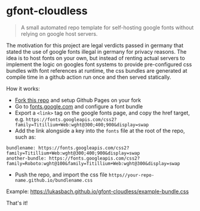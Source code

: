 # gfont-cloudless

> A small automated repo template for self-hosting google fonts without relying on google host servers.

The motivation for this project are legal verdicts passed in germany that stated the
use of google fonts illegal in germany for privacy reasons. The idea is to host fonts
on your own, but instead of renting actual servers to implement the logic on googles
font systems to provide pre-configured css bundles with font references at runtime,
the css bundles are generated at compile time in a github action run once and
then served statically.

How it works:

- [Fork this repo](https://github.com/lukasbach/gfont-cloudless/generate) and setup Github Pages on your fork
- Go to [fonts.google.com](https://fonts.google.com/) and configure a font bundle
- Export a `<link>` tag on the google fonts page, and copy the href target, e.g.
  `https://fonts.googleapis.com/css2?family=Titillium+Web:wght@300;400;900&display=swap`
- Add the link alongside a key into the `fonts` file at the root of the repo, such as:

```
bundlename: https://fonts.googleapis.com/css2?family=Titillium+Web:wght@300;400;900&display=swap
another-bundle: https://fonts.googleapis.com/css2?family=Roboto:wght@100&family=Titillium+Web:wght@300&display=swap
```

- Push the repo, and import the css file `https//your-repo-name.github.io/bundlename.css`

Example: https://lukasbach.github.io/gfont-cloudless/example-bundle.css

That's it!
